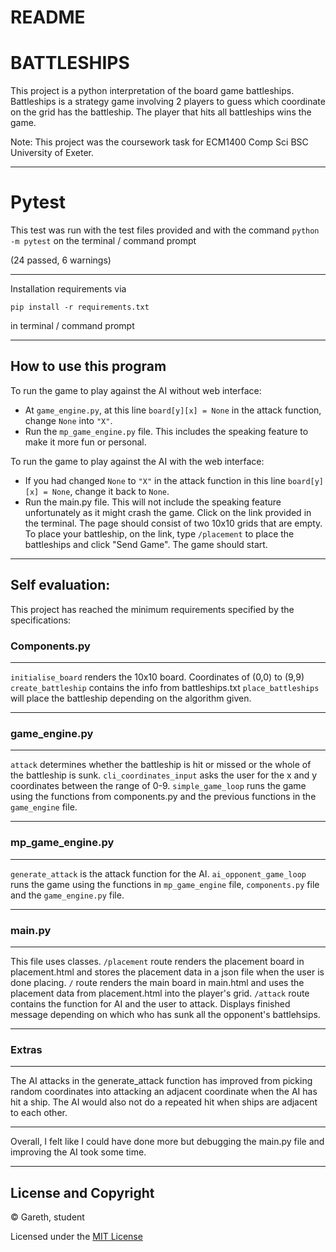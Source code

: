 # README

# BATTLESHIPS
This project is a python interpretation of the board game battleships.
Battleships is a strategy game involving 2 players to guess which coordinate on the grid has the battleship.
The player that hits all battleships wins the game. 

Note: This project was the coursework task for ECM1400 Comp Sci BSC University of Exeter.

-----------------------


# Pytest
This test was run with the test files provided and with the command `python -m pytest` on the terminal / command prompt

(24 passed, 6 warnings)

-----------------------

Installation requirements via

`pip install -r requirements.txt`

in terminal / command prompt

------------------------

## How to use this program
To run the game to play against the AI without web interface:

* At `game_engine.py`, at this line `board[y][x] = None` in the attack function, change `None` into `"X"`.
* Run the `mp_game_engine.py` file. This includes the speaking feature to make it more fun or personal.

To run the game to play against the AI with the web interface:

* If you had changed `None` to `"X"` in the attack function in this line `board[y][x] = None`, change it back to `None`.
* Run the main.py file. This will not include the speaking feature unfortunately as it might crash the game. Click on the link provided in the terminal. The page should consist of two 10x10 grids that are empty. To place your battleship, on the link, type `/placement` to place the battleships and click "Send Game". The game should start.

----------

## Self evaluation:
This project has reached the minimum requirements specified by the specifications:

### Components.py
----------
`initialise_board` renders the 10x10 board. Coordinates of (0,0) to (9,9)
`create_battleship` contains the info from battleships.txt
`place_battleships` will place the battleship depending on the algorithm given.

----------

### game_engine.py
----------
`attack` determines whether the battleship is hit or missed or the whole of the battleship is sunk.
`cli_coordinates_input` asks the user for the x and y coordinates between the range of 0-9.
`simple_game_loop` runs the game using the functions from components.py and the previous functions in the `game_engine` file.

----------

### mp_game_engine.py
----------
`generate_attack` is the attack function for the AI.
`ai_opponent_game_loop` runs the game using the functions in `mp_game_engine` file, `components.py` file and the `game_engine.py` file.

----------

### main.py
----------
This file uses classes.
`/placement` route renders the placement board in placement.html and stores the placement data in a json file when the user is done placing.
`/` route renders the main board in main.html and uses the placement data from placement.html into the player's grid.
`/attack` route contains the function for AI and the user to attack. Displays finished message depending on which who has sunk all the opponent's battlehsips.

----------

### Extras
----------
The AI attacks in the generate_attack function has improved from picking random coordinates into attacking an adjacent coordinate when the AI has hit a ship. The AI would also not do a repeated hit when ships are adjacent to each other.

----------
Overall, I felt like I could have done more but debugging the main.py file and improving the AI took some time.

----------
## License and Copyright
© Gareth, student

Licensed under the [MIT License](LICENSE)